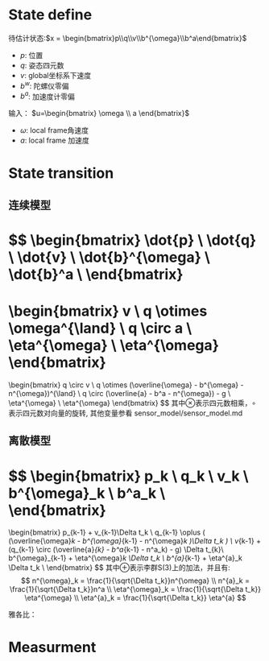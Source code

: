 # State define

待估计状态:$x = \begin{bmatrix}p\\q\\v\\b^{\omega}\\b^a\end{bmatrix}$
- $p$: 位置  
- $q$: 姿态四元数
- $v$: global坐标系下速度
- $b^w$: 陀螺仪零偏
- $b^a$: 加速度计零偏

输入： $u=\begin{bmatrix} \omega \\ a \end{bmatrix}$
- $\omega$: local frame角速度
- $a$: local frame 加速度

# State transition
## 连续模型
$$
\begin{bmatrix}
\dot{p} \\
\dot{q} \\
\dot{v} \\
\dot{b}^{\omega} \\
\dot{b}^a \\
\end{bmatrix}
=
\begin{bmatrix}
v \\
q \otimes \omega^{\land} \\
q \circ a \\
\eta^{\omega} \\
\eta^{\omega}
\end{bmatrix}
=
\begin{bmatrix}
q \circ v \\
q \otimes (\overline{\omega} - b^{\omega} - n^{\omega})^{\land} \\
q \circ (\overline{a} - b^a - n^{\omega}) - g \\
\eta^{\omega} \\
\eta^{\omega}
\end{bmatrix}
$$
其中$\otimes$表示四元数相乘，$\circ$表示四元数对向量的旋转, 其他变量参看 sensor_model/sensor_model.md

## 离散模型
$$
\begin{bmatrix}
p_k \\
q_k \\
v_k \\
b^{\omega}_k \\
b^a_k \\
\end{bmatrix}
=
\begin{bmatrix}
p_{k-1} + v_{k-1}\Delta t_k \\
q_{k-1} \oplus ( (\overline{\omega}_k - b^{\omega}_{k-1} - n^{\omega}_k )\Delta t_k ) \\
v_{k-1} + (q_{k-1} \circ (\overline{a}_{k} - b^a_{k-1} - n^a_k) - g) \Delta t_{k}\\
b^{\omega}_{k-1} + \eta^{\omega}_k \Delta t_k \\
b^{a}_{k-1} + \eta^{a}_k \Delta t_k \\
\end{bmatrix}
$$
其中$\oplus$表示李群S(3)上的加法，并且有:
$$
n^{\omega}_k = \frac{1}{\sqrt{\Delta t_k}}n^{\omega} \\
n^{a}_k = \frac{1}{\sqrt{\Delta t_k}}n^a \\
\eta^{\omega}_k = \frac{1}{\sqrt{\Delta t_k}} \eta^{\omega} \\
\eta^{a}_k = \frac{1}{\sqrt{\Delta t_k}} \eta^{a}
$$

雅各比：


# Measurment
